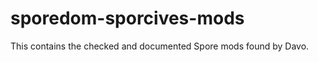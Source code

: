 sporedom-sporcives-mods
=======================

This contains the checked and documented Spore mods found by Davo.
